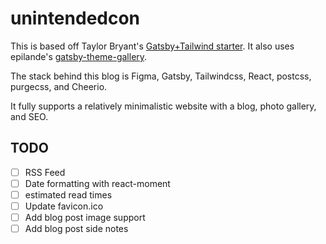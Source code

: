 # unintendedcon

This is based off Taylor Bryant's [Gatsby+Tailwind starter](https://github.com/taylorbryant/gatsby-starter-tailwind). It also uses epilande's [gatsby-theme-gallery](https://github.com/epilande/gatsby-theme-gallery).

The stack behind this blog is Figma, Gatsby, Tailwindcss, React, postcss, purgecss, and Cheerio.

It fully supports a relatively minimalistic website with a blog, photo gallery, and SEO.

## TODO

- [ ] RSS Feed
- [ ] Date formatting with react-moment
- [ ] estimated read times
- [ ] Update favicon.ico
- [ ] Add blog post image support
- [ ] Add blog post side notes